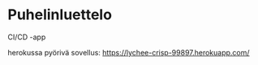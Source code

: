 # Puhelinluettelo
CI/CD -app

herokussa pyörivä sovellus: https://lychee-crisp-99897.herokuapp.com/
